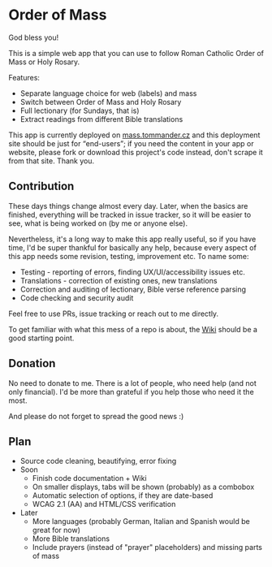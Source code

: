 # Order of Mass

God bless you!

This is a simple web app that you can use to follow Roman Catholic Order of Mass or Holy Rosary.

Features:

 * Separate language choice for web (labels) and mass
 * Switch between Order of Mass and Holy Rosary
 * Full lectionary (for Sundays, that is)
 * Extract readings from different Bible translations

This app is currently deployed on [mass.tommander.cz](https://mass.tommander.cz) and this deployment site should be just for <q>end-users</q>; if you need the content in your app or website, please fork or download this project's code instead, don't scrape it from that site. Thank you.

## Contribution

These days things change almost every day. Later, when the basics are finished, everything will be tracked in issue tracker, so it will be easier to see, what is being worked on (by me or anyone else).

Nevertheless, it's a long way to make this app really useful, so if you have time, I'd be super thankful for basically any help, because every aspect of this app needs some revision, testing, improvement etc. To name some:

 * Testing - reporting of errors, finding UX/UI/accessibility issues etc.
 * Translations - correction of existing ones, new translations
 * Correction and auditing of lectionary, Bible verse reference parsing
 * Code checking and security audit

Feel free to use PRs, issue tracking or reach out to me directly.

To get familiar with what this mess of a repo is about, the [Wiki]() should be a good starting point.

## Donation

No need to donate to me. There is a lot of people, who need help (and not only financial). I'd be more than grateful if you help those who need it the most.

And please do not forget to spread the good news :)

## Plan

 - Source code cleaning, beautifying, error fixing
 - Soon
   - Finish code documentation + Wiki
   - On smaller displays, tabs will be shown (probably) as a combobox
   - Automatic selection of options, if they are date-based
   - WCAG 2.1 (AA) and HTML/CSS verification
 - Later
   - More languages (probably German, Italian and Spanish would be great for now)
   - More Bible translations
   - Include prayers (instead of "prayer" placeholders) and missing parts of mass
